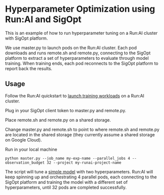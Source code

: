 # Hyperparameter Optimization using Run:AI and SigOpt

This is an example of how to run hyperparameter tuning on a Run:AI cluster with SigOpt platform. 

We use master.py to launch pods on the Run:AI cluster. Each pod downloads and runs remote.sh and remote.py, connecting to the SigOpt platform to extract a set of hyperparameters to evaluate through model training. When training ends, each pod reconnects to the SigOpt platform to report back the results. 

## Usage
Follow the Run:AI quickstart to [launch training workloads](https://docs.run.ai/Researcher/Walkthroughs/walkthrough-train/) on a Run:AI cluster.

Plug in your SigOpt client token to master.py and remote.py.

Place remote.sh and remote.py on a shared storage. 

Change master.py and remote.sh to point to where remote.sh and remote.py are located in the shared storage (they currently assume a shared storage on Google Cloud). 

Run in your local machine
```
python master.py --job_name my-exp-name --parallel_jobs 4 --observation_budget 32 --project my-runai-project-name
``` 
The script will tune a [simple model](https://github.com/sigopt/sigopt-python) with two hyperparameters. Run:AI will keep spinning up and orchestrating 4 parallel pods, each connecting to the SigOpt platform and training the model with a different set of hyperparameters, until 32 pods are completed successfully. 
